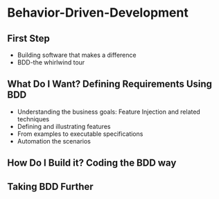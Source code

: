 # Behavior-Driven-Development

## First Step
- Building software that makes a difference
- BDD-the whirlwind tour

## What Do I Want? Defining Requirements Using BDD
- Understanding the business goals: Feature Injection and related techniques
- Defining and illustrating features
- From examples to executable specifications
- Automation the scenarios

## How Do I Build it? Coding the BDD way


## Taking BDD Further